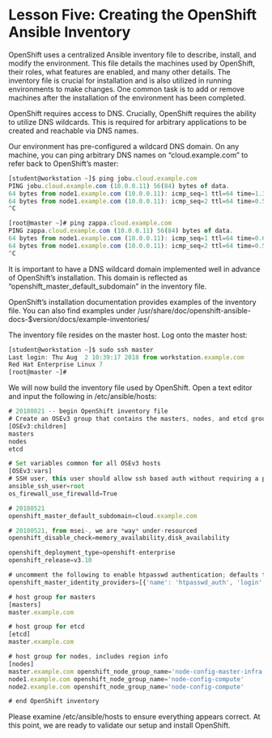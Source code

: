 # Lesson Five: Creating the OpenShift Ansible Inventory

OpenShift uses a centralized Ansible inventory file to describe, install, and modify the environment. This file details the machines used by OpenShift, their roles, what features are enabled, and many other details. The inventory file is crucial for installation and is also utilized in running environments to make changes. One common task is to add or remove machines after the installation of the environment has been completed.

OpenShift requires access to DNS. Crucially, OpenShift requires the ability to utilize DNS wildcards. This is required for arbitrary applications to be created and reachable via DNS names. 

Our environment has pre-configured a wildcard DNS domain. On any machine, you can ping arbitrary DNS names on “cloud.example.com” to refer back to OpenShift’s master:
```javascript
[student@workstation ~]$ ping jobu.cloud.example.com
PING jobu.cloud.example.com (10.0.0.11) 56(84) bytes of data.
64 bytes from node1.example.com (10.0.0.11): icmp_seq=1 ttl=64 time=1.32 ms
64 bytes from node1.example.com (10.0.0.11): icmp_seq=2 ttl=64 time=0.536 ms
^C

[root@master ~]# ping zappa.cloud.example.com
PING zappa.cloud.example.com (10.0.0.11) 56(84) bytes of data.
64 bytes from node1.example.com (10.0.0.11): icmp_seq=1 ttl=64 time=0.665 ms
64 bytes from node1.example.com (10.0.0.11): icmp_seq=2 ttl=64 time=0.516 ms
^C
```
It is important to have a DNS wildcard domain implemented well in advance of OpenShift’s installation. This domain is reflected as “openshift_master_default_subdomain” in the inventory file.

OpenShift’s installation documentation provides examples of the inventory file. You can also find examples under /usr/share/doc/openshift-ansible-docs-$version/docs/example-inventories/

The inventory file resides on the master host. Log onto the master host:
```javascript
[student@workstation ~]$ sudo ssh master
Last login: Thu Aug  2 10:39:17 2018 from workstation.example.com
Red Hat Enterprise Linux 7
[root@master ~]#
```
We will now build the inventory file used by OpenShift. Open a text editor and input the following in /etc/ansible/hosts:
```javascript
# 20180821 -- begin OpenShift inventory file
# Create an OSEv3 group that contains the masters, nodes, and etcd groups
[OSEv3:children]
masters
nodes
etcd

# Set variables common for all OSEv3 hosts
[OSEv3:vars]
# SSH user, this user should allow ssh based auth without requiring a password
ansible_ssh_user=root
os_firewall_use_firewalld=True

# 20180521
openshift_master_default_subdomain=cloud.example.com

# 20180521, from msei-, we are *way* under-resourced
openshift_disable_check=memory_availability,disk_availability

openshift_deployment_type=openshift-enterprise
openshift_release=v3.10

# uncomment the following to enable htpasswd authentication; defaults to DenyAllPasswordIdentityProvider
openshift_master_identity_providers=[{'name': 'htpasswd_auth', 'login': 'true', 'challenge': 'true', 'kind': 'HTPasswdPasswordIdentityProvider'}]

# host group for masters
[masters]
master.example.com

# host group for etcd
[etcd]
master.example.com

# host group for nodes, includes region info
[nodes]
master.example.com openshift_node_group_name='node-config-master-infra'
node1.example.com openshift_node_group_name='node-config-compute'
node2.example.com openshift_node_group_name='node-config-compute'

# end OpenShift inventory
```

Please examine /etc/ansible/hosts to ensure everything appears correct. At this point, we are ready to validate our setup and install OpenShift.
